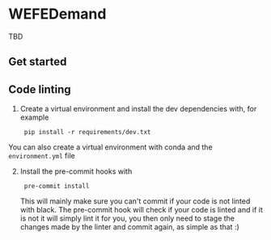 # WEFEDemand
TBD
## Get started


## Code linting

1. Create a virtual environment and install the dev dependencies with, for example

        pip install -r requirements/dev.txt

You can also create a virtual environment with conda and the `environment.yml` file

2. Install the pre-commit hooks with

        pre-commit install

   This will mainly make sure you can't commit if your code is not linted with black.
   The pre-commit hook will check if your code is linted and if it is not it will simply lint it for you, you then only need to stage the changes made by the linter and commit again, as simple as that :)
